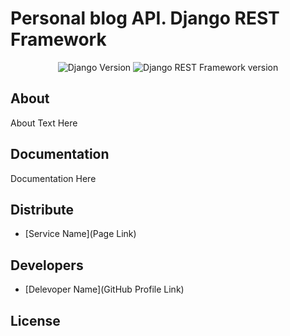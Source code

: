 <h1>Personal blog API. Django REST Framework</h1>

<p align="center">
   <img src="https://img.shields.io/badge/Django-4.2.8-blue" alt="Django Version">
   <img src="https://img.shields.io/badge/DRF-3.14.0-8A2BE2" alt="Django REST Framework version">
</p>

## About

About Text Here

## Documentation

Documentation Here

## Distribute

- [Service Name](Page Link)


## Developers

- [Delevoper Name](GitHub Profile Link)

## License
